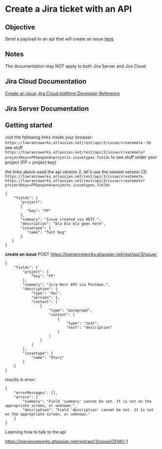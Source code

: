 # Create a Jira ticket with an API

## Objective 
Send a payload to an api that will create an issue [here](https://lowranceworks.atlassian.net/jira/software/projects/FP/boards/1)

## Notes
The documentation may NOT apply to both Jira Server and Jira Cloud

## Jira Cloud Documentation 
[Create an issue](https://developer.atlassian.com/cloud/jira/platform/rest/v3/api-group-issues/)
[Jira Cloud platform Developer Reference](https://developer.atlassian.com/cloud/jira/platform/rest/v3/intro/)
<!-- []() -->

## Jira Server Documentation 
<!-- 
## Documentation 
[Jira Rest API GET/POST Request with Postman | Create Jira Issues Tutorial](https://www.youtube.com/watch?v=pcNqjBlhipU)
[Jira Rest API Intro](https://developer.atlassian.com/cloud/jira/software/rest/intro/#introduction)
[Jira Rest API Examples](https://developer.atlassian.com/server/jira/platform/jira-rest-api-examples/)
[Jira Cloud platform Developer Reference](https://developer.atlassian.com/cloud/jira/platform/rest/v3/intro/#version)
[Create Jira issue via rest api - python](https://community.atlassian.com/t5/Jira-questions/Create-Jira-issue-via-rest-api-python/qaq-p/455623)
[Python Client for Jira REST API](https://marketplace.atlassian.com/archive/1210871) -->

## Getting started

visit the following links inside your browser: \
`https://lowranceworks.atlassian.net/rest/api/2/issue/createmeta` - to see stuff \
`https://lowranceworks.atlassian.net/rest/api/2/issue/createmeta?projectKeys=FP&expand=projects.issuetypes.fields` to see stuff under your project (FP = project key)  


the links above used the api version 2, let's use the newest version (3) \
`https://lowranceworks.atlassian.net/rest/api/3/issue/createmeta` 
`https://lowranceworks.atlassian.net/rest/api/3/issue/createmeta?projectKeys=FP&expand=projects.issuetypes.fields` 






```
{
    "fields": {
       "project":
       { 
          "key": "FP"
       },
       "summary": "Issue created via REST.",
       "description": "bla bla bla goes here",
       "issuetype": {
          "name": "Test bug"
       }
   }
}
```
**create an issue** 
POST https://lowranceworks.atlassian.net/rest/api/3/issue/
```
{
    "fields": {
        "project": {
            "key": "FP"
        },
        "summary": "Jira Rest API via Postman.",
        "description": {
            "type": "doc",
            "version": 1,
            "content": [
                {
                    "type": "paragraph",
                    "content": [
                        {
                            "type": "text",
                            "text": "description"
                        }
                    ]
                }
            ]
        },
        "issuetype": {
            "name": "Story"
        }
    }
}
```

results in error:
```
{
    "errorMessages": [],
    "errors": {
        "summary": "Field 'summary' cannot be set. It is not on the appropriate screen, or unknown.",
        "description": "Field 'description' cannot be set. It is not on the appropriate screen, or unknown."
    }
}
```



Learning how to talk to the api

https://lowranceworks.atlassian.net/rest/api/3/issue/DEMO-1
